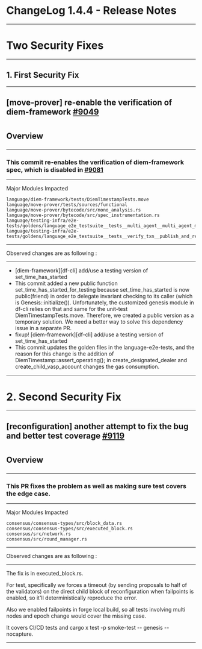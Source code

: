 
<!--This means we can use HTML elements in Markdown, such as the comment 
element, and they won't be affected by a markdown parser. However, if you 
create an HTML element in your markdown file, you cannot use markdown syntax 
within that element's contents.-->

# ChangeLog 1.4.4 - Release Notes
-----
# Two Security Fixes
-----
## 1. First Security Fix
---
## [move-prover] re-enable the verification of diem-framework [#9049](https://github.com/diem/diem/pull/9049)<h1>
## **Overview** <h3>
---
### This commit re-enables the verification of diem-framework spec, which is disabled in [#9081](https://github.com/diem/diem/pull/9081)

-----------------------------

Major Modules Impacted

```
language/diem-framework/tests/DiemTimestampTests.move
language/move-prover/tests/sources/functional
language/move-prover/bytecode/src/mono_analysis.rs
language/move-prover/bytecode/src/spec_instrumentation.rs
language/testing-infra/e2e-tests/goldens/language_e2e_testsuite__tests__multi_agent__multi_agent_mint.exp
language/testing-infra/e2e-tests/goldens/language_e2e_testsuite__tests__verify_txn__publish_and_register_new_currency.exp

```
------------------------------------

Observed changes are as following :

-----------------------
- [diem-framework][df-cli] add/use a testing version of set_time_has_started
- This commit added a new public function set_time_has_started_for_testing because set_time_has_started is now public(friend) in order to delegate invariant checking to its caller (which is Genesis::initialize()).
Unfortunately, the customized genesis module in df-cli relies on that and same for the unit-test
DiemTimestampTests.move. Therefore, we created a public version as a temporary solution. We need
a better way to solve this dependency issue in a separate PR.
- fixup! [diem-framework][df-cli] add/use a testing version of set_time_has_started
- This commit updates the golden files in the language-e2e-tests, and the reason for this change is the
addition of DiemTimestamp::assert_operating(); in create_designated_dealer and create_child_vasp_account
changes the gas consumption.
------
# 2. Second Security Fix
----
## [reconfiguration] another attempt to fix the bug and better test coverage [#9119](https://github.com/diem/diem/pull/9119) <h1>
## **Overview** <h3>
---
### This PR fixes the problem as well as making sure test covers the edge case.

-----

Major Modules Impacted

```
consensus/consensus-types/src/block_data.rs
consensus/consensus-types/src/executed_block.rs
consensus/src/network.rs
consensus/src/round_manager.rs

```


------------------------------------

Observed changes are as following :

-----------------------
The fix is in executed_block.rs.

For test, specifically we forces a timeout (by sending proposals to half of the validators) on the direct child block of reconfiguration when failpoints is enabled, so it'll deterministically reproduce the error.

Also we enabled failpoints in forge local build, so all tests involving multi nodes and epoch change would cover the missing case. 

It covers CI/CD tests and cargo x test -p smoke-test -- genesis --nocapture.

-----------------------------



